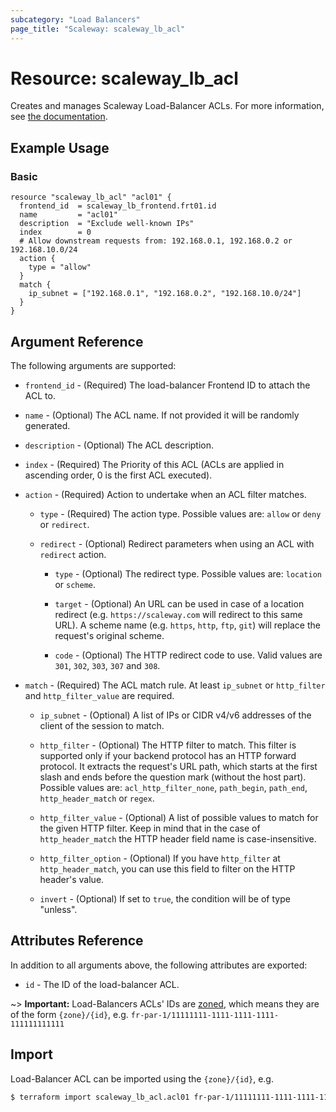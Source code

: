 ```yaml
---
subcategory: "Load Balancers"
page_title: "Scaleway: scaleway_lb_acl"
---
```


# Resource: scaleway_lb_acl

Creates and manages Scaleway Load-Balancer ACLs. For more information, see [the documentation](https://www.scaleway.com/en/developers/api/load-balancer/zoned-api/#path-acls).

## Example Usage

### Basic

```hcl
resource "scaleway_lb_acl" "acl01" {
  frontend_id  = scaleway_lb_frontend.frt01.id
  name         = "acl01"
  description  = "Exclude well-known IPs"
  index        = 0
  # Allow downstream requests from: 192.168.0.1, 192.168.0.2 or 192.168.10.0/24
  action {
    type = "allow"
  }
  match {
    ip_subnet = ["192.168.0.1", "192.168.0.2", "192.168.10.0/24"]
  }
}
```

## Argument Reference

The following arguments are supported:

- `frontend_id` - (Required) The load-balancer Frontend ID to attach the ACL to.

- `name` - (Optional) The ACL name. If not provided it will be randomly generated.

- `description` - (Optional) The ACL description.

- `index` - (Required) The Priority of this ACL (ACLs are applied in ascending order, 0 is the first ACL executed).

- `action` - (Required) Action to undertake when an ACL filter matches.

    - `type` - (Required) The action type. Possible values are: `allow` or `deny` or `redirect`.

    - `redirect` - (Optional) Redirect parameters when using an ACL with `redirect` action.

        - `type`  - (Optional) The redirect type. Possible values are: `location` or `scheme`.

        - `target`  - (Optional) An URL can be used in case of a location redirect (e.g. `https://scaleway.com` will redirect to this same URL). A scheme name (e.g. `https`, `http`, `ftp`, `git`) will replace the request's original scheme.

        - `code`  - (Optional) The HTTP redirect code to use. Valid values are `301`, `302`, `303`, `307` and `308`.

- `match` - (Required) The ACL match rule. At least `ip_subnet` or `http_filter` and `http_filter_value` are required.

    - `ip_subnet` - (Optional) A list of IPs or CIDR v4/v6 addresses of the client of the session to match.

    - `http_filter` - (Optional) The HTTP filter to match. This filter is supported only if your backend protocol has an HTTP forward protocol.
      It extracts the request's URL path, which starts at the first slash and ends before the question mark (without the host part).
      Possible values are: `acl_http_filter_none`, `path_begin`, `path_end`, `http_header_match` or `regex`.

    - `http_filter_value` - (Optional) A list of possible values to match for the given HTTP filter.
      Keep in mind that in the case of `http_header_match` the HTTP header field name is case-insensitive.

    - `http_filter_option` - (Optional) If you have `http_filter` at `http_header_match`, you can use this field to filter on the HTTP header's value.

    - `invert` - (Optional) If set to `true`, the condition will be of type "unless".

## Attributes Reference

In addition to all arguments above, the following attributes are exported:

- `id` - The ID of the load-balancer ACL.

~> **Important:** Load-Balancers ACLs' IDs are [zoned](../guides/regions_and_zones.md#resource-ids), which means they are of the form `{zone}/{id}`, e.g. `fr-par-1/11111111-1111-1111-1111-111111111111`


## Import

Load-Balancer ACL can be imported using the `{zone}/{id}`, e.g.

```bash
$ terraform import scaleway_lb_acl.acl01 fr-par-1/11111111-1111-1111-1111-111111111111
```
